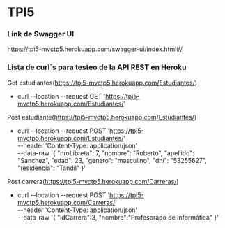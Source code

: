 # TPI5

### Link de Swagger UI

https://tpi5-mvctp5.herokuapp.com/swagger-ui/index.html#/

### Lista de curl´s para testeo de la API REST en Heroku

Get estudiantes(https://tpi5-mvctp5.herokuapp.com/Estudiantes/)
- curl --location --request GET 'https://tpi5-mvctp5.herokuapp.com/Estudiantes/'

Post estudiante(https://tpi5-mvctp5.herokuapp.com/Estudiantes/)
- curl --location --request POST 'https://tpi5-mvctp5.herokuapp.com/Estudiantes/' \
  --header 'Content-Type: application/json' \
  --data-raw '{
          "nroLibreta": 7,
          "nombre": "Roberto",
          "apellido": "Sanchez",
          "edad": 23,
          "genero": "masculino",
          "dni": "53255627",
          "residencia": "Tandil"
      }'
      
Post carrera(https://tpi5-mvctp5.herokuapp.com/Carreras/)
- curl --location --request POST 'https://tpi5-mvctp5.herokuapp.com/Carreras/' \
  --header 'Content-Type: application/json' \
  --data-raw '{
      "idCarrera":3,
      "nombre":"Profesorado de Informática"
  }'
